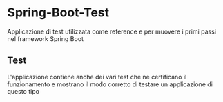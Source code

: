 # Spring-Boot-Test
Applicazione di test utilizzata come reference e per muovere i primi passi nel framework Spring Boot
## Test
L'applicazione contiene anche dei vari test che ne certificano il funzionamento e mostrano il modo corretto di testare un applicazione di questo tipo
